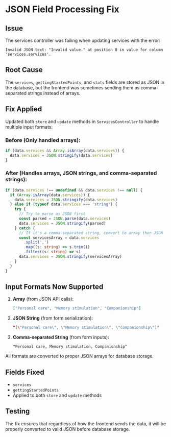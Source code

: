 # JSON Field Processing Fix

## Issue
The services controller was failing when updating services with the error:
```
Invalid JSON text: "Invalid value." at position 0 in value for column 'services.services'.
```

## Root Cause
The `services`, `gettingStartedPoints`, and `stats` fields are stored as JSON in the database, but the frontend was sometimes sending them as comma-separated strings instead of arrays.

## Fix Applied
Updated both `store` and `update` methods in `ServicesController` to handle multiple input formats:

### Before (Only handled arrays):
```typescript
if (data.services && Array.isArray(data.services)) {
  data.services = JSON.stringify(data.services)
}
```

### After (Handles arrays, JSON strings, and comma-separated strings):
```typescript
if (data.services !== undefined && data.services !== null) {
  if (Array.isArray(data.services)) {
    data.services = JSON.stringify(data.services)
  } else if (typeof data.services === 'string') {
    try {
      // Try to parse as JSON first
      const parsed = JSON.parse(data.services)
      data.services = JSON.stringify(parsed)
    } catch {
      // If it's a comma-separated string, convert to array then JSON
      const servicesArray = data.services
        .split(',')
        .map((s: string) => s.trim())
        .filter((s: string) => s)
      data.services = JSON.stringify(servicesArray)
    }
  }
}
```

## Input Formats Now Supported

1. **Array** (from JSON API calls):
   ```json
   ["Personal care", "Memory stimulation", "Companionship"]
   ```

2. **JSON String** (from form serialization):
   ```json
   "[\"Personal care\", \"Memory stimulation\", \"Companionship\"]"
   ```

3. **Comma-separated String** (from form inputs):
   ```
   "Personal care, Memory stimulation, Companionship"
   ```

All formats are converted to proper JSON arrays for database storage.

## Fields Fixed
- `services`
- `gettingStartedPoints` 
- Applied to both `store` and `update` methods

## Testing
The fix ensures that regardless of how the frontend sends the data, it will be properly converted to valid JSON before database storage.